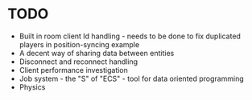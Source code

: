 # TODO

- Built in room client Id handling - needs to be done to fix duplicated players in position-syncing example
- A decent way of sharing data between entities
- Disconnect and reconnect handling
- Client performance investigation
- Job system - the "S" of "ECS" - tool for data oriented programming
- Physics
